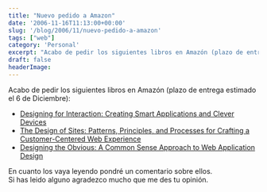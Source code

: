 ```yaml
---
title: "Nuevo pedido a Amazon"
date: '2006-11-16T11:13:00+00:00'
slug: '/blog/2006/11/nuevo-pedido-a-amazon'
tags: ["web"]
category: 'Personal'
excerpt: "Acabo de pedir los siguientes libros en Amazón (plazo de entrega estimado el 6 de Diciembre):- [Designing for Interaction: Creating Smart Applications and Clever Devices]("
draft: false
headerImage: 
---
```

Acabo de pedir los siguientes libros en Amazón (plazo de entrega estimado el 6 de Diciembre):

- [Designing for Interaction: Creating Smart Applications and Clever Devices](http://www.amazon.com/gp/product/0321432061/105-1039373-3403646)
- [The Design of Sites: Patterns, Principles, and Processes for Crafting a Customer-Centered Web Experience](http://www.amazon.com/gp/product/020172149X/105-1039373-3403646)
- [Designing the Obvious: A Common Sense Approach to Web Application Design](http://www.amazon.com/Designing-Obvious-Common-Approach-Application/dp/032145345X/sr=1-1/qid=1164968244/ref=sr_1_1/105-1039373-3403646?ie=UTF8&s=books)

En cuanto los vaya leyendo pondré un comentario sobre ellos.  
Si has leido alguno agradezco mucho que me des tu opinión.

